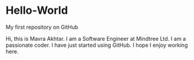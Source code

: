 # Hello-World
My first repository on GitHub

Hi, this is Mavra Akhtar. I am a Software Engineer at Mindtree Ltd. I am a passionate coder. 
I have just started using GitHub. I hope I enjoy working here. 
